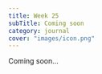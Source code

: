```yaml
---
title: Week 25
subTitle: Coming soon
category: journal
cover: "images/icon.png"
---
```


Coming soon...